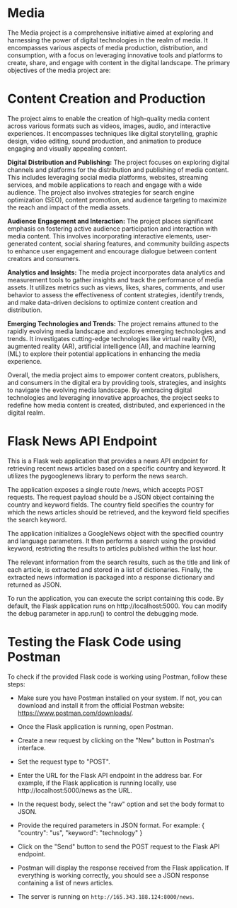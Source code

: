 # Media
The  Media project is a comprehensive initiative aimed at exploring and harnessing the power of digital technologies in the realm of media. It encompasses various aspects of  media production, distribution, and consumption, with a focus on leveraging innovative tools and platforms to create, share, and engage with content in the digital landscape.
The primary objectives of the media project are:

# Content Creation and Production
The project aims to enable the creation of high-quality media content across various formats such as videos, images, audio, and interactive experiences. It encompasses techniques like digital storytelling, graphic design, video editing, sound production, and animation to produce engaging and visually appealing content.

**Digital Distribution and Publishing:**
The project focuses on exploring digital channels and platforms for the distribution and publishing of media content. This includes leveraging social media platforms, websites, streaming services, and mobile applications to reach and engage with a wide audience. The project also involves strategies for search engine optimization (SEO), content promotion, and audience targeting to maximize the reach and impact of the media assets.

**Audience Engagement and Interaction:** 
The project places significant emphasis on fostering active audience participation and interaction with media content. This involves incorporating interactive elements, user-generated content, social sharing features, and community building aspects to enhance user engagement and encourage dialogue between content creators and consumers.

**Analytics and Insights:** 
The media project incorporates data analytics and measurement tools to gather insights and track the performance of media assets. It utilizes metrics such as views, likes, shares, comments, and user behavior to assess the effectiveness of content strategies, identify trends, and make data-driven decisions to optimize content creation and distribution.

**Emerging Technologies and Trends:** 
The project remains attuned to the rapidly evolving media landscape and explores emerging technologies and trends. It investigates cutting-edge technologies like virtual reality (VR), augmented reality (AR), artificial intelligence (AI), and machine learning (ML) to explore their potential applications in enhancing the media experience.

Overall, the media project aims to empower content creators, publishers, and consumers in the digital era by providing tools, strategies, and insights to navigate the evolving media landscape. By embracing digital technologies and leveraging innovative approaches, the project seeks to redefine how media content is created, distributed, and experienced in the digital realm.

# Flask News API Endpoint

This is a Flask web application that provides a news API endpoint for retrieving recent news articles based on a specific country and keyword. It utilizes the pygooglenews library to perform the news search.

The application exposes a single route /news, which accepts POST requests. The request payload should be a JSON object containing the country and keyword fields. The country field specifies the country for which the news articles should be retrieved, and the keyword field specifies the search keyword.

The application initializes a GoogleNews object with the specified country and language parameters. It then performs a search using the provided keyword, restricting the results to articles published within the last hour.

The relevant information from the search results, such as the title and link of each article, is extracted and stored in a list of dictionaries. Finally, the extracted news information is packaged into a response dictionary and returned as JSON.

To run the application, you can execute the script containing this code. By default, the Flask application runs on http://localhost:5000. You can modify the debug parameter in app.run() to control the debugging mode.

# Testing the Flask Code using Postman

To check if the provided Flask code is working using Postman, follow these steps:

* Make sure you have Postman installed on your system. If not, you can download and install it from the official Postman website: https://www.postman.com/downloads/.

* Once the Flask application is running, open Postman.

* Create a new request by clicking on the "New" button in Postman's interface.

* Set the request type to "POST".

* Enter the URL for the Flask API endpoint in the address bar. For example, if the Flask application is running locally, use http://localhost:5000/news as the URL.

* In the request body, select the "raw" option and set the body format to JSON.

* Provide the required parameters in JSON format. For example:
{
  "country": "us",
  "keyword": "technology"
}
* Click on the "Send" button to send the POST request to the Flask API endpoint.

* Postman will display the response received from the Flask application. If everything is working correctly, you should see a JSON response containing a list of news articles.
* The server is running on `http://165.343.188.124:8000/news`.







